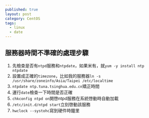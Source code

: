 ```yaml
---
published: true
layout: post
category: CentOS
tags: 
  - linux
  - date
---
```


## 服務器時間不準確的處理步驟

1. 先檢查是否有`ntpd`服務和`ntpdate`，如果米有，就`yum -y install ntp ntpdate`
2. 設置成正確的`timezone`，比如我的服務器`ln -s /usr/share/zoneinfo/Asia/Taipei /etc/localtime`
3. `ntpdate ntp.tuna.tsinghua.edu.cn`矯正時間
3. 運行`date`檢查一下時間是否正確
3. `chkconfig ntpd on`開啓ntpd服務在系統啓動時自動加載
3. `/etc/init.d/ntpd start`立刻啓動該服務
3. `hwclock --systohc`寫到硬件時鐘里


